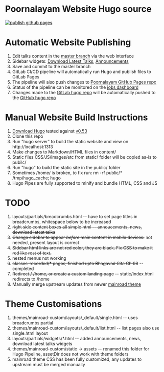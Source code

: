 # Poornalayam Website Hugo source

[![publish github pages](https://github.com/poornalayam/poornalayam-web-hugo/actions/workflows/gh-pages.yml/badge.svg?branch=master)](https://github.com/poornalayam/poornalayam-web-hugo/actions/workflows/gh-pages.yml)

# Automatic Website Publishing

1. Edit talks content in the [master branch](https://gitlab.com/poornalayam/poornalayam/tree/master) via the web interface
1. Sidebar widgets: [Download Latest Talks](https://gitlab.com/poornalayam/poornalayam/blob/master/layouts/partials/widgets/downloadlatesttalks.html), [Announcements](https://gitlab.com/poornalayam/poornalayam/blob/master/layouts/partials/widgets/announcements.html)
1. Save and commit to the master branch
1. GitLab CI/CD pipeline will automatically run Hugo and publish files to GitLab Pages
1. The pipeline will also push changes to [Poornalayam GitHub Pages repo](https://github.com/poornalayam/poornalayam.github.io)
1. Status of the pipeline can be monitored on the [jobs dashboard](https://gitlab.com/poornalayam/poornalayam/-/jobs)
1. Changes made to the [GitLab hugo repo](https://gitlab.com/poornalayam/poornalayam) will be automatically pushed to the [GitHub hugo repo](https://github.com/poornalayam/poornalayam-web-hugo)

# Manual Website Build Instructions

1. [Download Hugo](https://github.com/gohugoio/hugo/releases) tested against [v0.53](https://github.com/gohugoio/hugo/releases/tag/v0.53)
1. Clone this repo
1. Run "hugo server" to build the static website and view on http://localhost:1313
1. Make changes to Markdown/HTML files in content/
1. Static files CSS/JS/images/etc from static/ folder will be copied as-is to pubilc/
1. Run "hugo" to build the static site in the public/ folder
1. Sometimes /home/ is broken, to fix run: rm -rf public/* /tmp/hugo_cache; hugo
1. Hugo Pipes are fully supported to minify and bundle HTML, CSS and JS

# TODO
1. layouts/partials/breadcrumbs.html -- have to set page titles in breadcrumbs, whitespace below to be increased
1. ~~right side content boxes all simple html -- annoucements, news, download latest talks~~
1. ~~Change sidebar to appear *before* main content in mobile devices.~~ not needed, present layout is correct
1. ~~Sidebar html links are not red color, they are black. Fix CSS to make it red like rest of text.~~
1. nested menus not working
1. ~~classes-recorded/* pages, finished upto Bhagavad Gita Ch 03~~ -- completed
1. ~~Redirect / /home, or create a custom landing page~~ -- static/index.html redirects to /home
1. Manually merge upstream updates from newer [mainroad theme](https://github.com/Vimux/Mainroad) 

# Theme Customisations
1. themes/mainroad-custom/layouts/_default/single.html -- uses breadcrumbs partial
1. themes/mainroad-custom/layouts/_default/list.html -- list pages also use single.html layout
1. layouts/partials/widgets/*.html -- added announcements, news, download latest talks widgets
1. themes/mainroad-custom/static -> assets -- renamed this folder for Hugo Pipeline, assetDir does not work with theme folders
1. mainroad theme CSS has been fully customized, any updates to upstream must be merged manually
